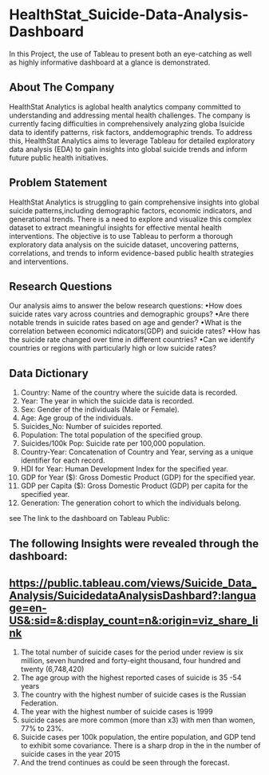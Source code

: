# HealthStat_Suicide-Data-Analysis-Dashboard
In this Project, the use of Tableau to present both an eye-catching as  well as highly informative dashboard at a glance is demonstrated.

## About The Company
HealthStat Analytics is aglobal health analytics company committed to understanding and addressing mental health challenges.
The company is currently facing difficulties in comprehensively analyzing globa lsuicide data to identify patterns, risk factors, anddemographic trends.
To address this, HealthStat Analytics aims to leverage Tableau for detailed exploratory data analysis (EDA) to gain insights into global suicide trends and inform future public health initiatives.

## Problem Statement
HealthStat Analytics is struggling to gain comprehensive insights into global suicide patterns,including demographic factors, economic indicators, and generational trends.
There is a need to explore and visualize this complex dataset to extract meaningful insights for effective mental health interventions.
The objective is to use Tableau to perform a thorough exploratory data analysis on the suicide dataset, uncovering patterns, correlations, and trends to inform evidence-based public health strategies and interventions.

## Research Questions
Our analysis aims to answer the below research questions:
•How does suicide rates vary across countries and demographic groups?
•Are there notable trends in suicide rates based on age and gender?
•What is the correlation between economici ndicators(GDP) and suicide rates?
•How has the suicide rate changed over time in different countries?
•Can we identify countries or regions with particularly high or low suicide rates?

## Data Dictionary
1. Country: Name of the country where the suicide data is recorded.
2. Year: The year in which the suicide data is recorded.
3. Sex: Gender of the individuals (Male or Female).
4. Age: Age group of the individuals.
5. Suicides_No: Number of suicides reported.
6. Population: The total population of the specified group.
7. Suicides/100k Pop: Suicide rate per 100,000 population.
8. Country-Year: Concatenation of Country and Year, serving as a unique identifier for each record.
9. HDI for Year: Human Development Index for the specified year.
10. GDP for Year ($): Gross Domestic Product (GDP) for the specified year.
11. GDP per Capita ($):
Gross Domestic Product (GDP) per capita for the specified year.
12. Generation: The generation cohort to which the individuals belong.

see The link to the dashboard on Tableau Public:

## The following Insights were revealed through the dashboard:
## https://public.tableau.com/views/Suicide_Data_Analysis/SuicidedataAnalysisDashbard?:language=en-US&:sid=&:display_count=n&:origin=viz_share_link
1. The total number of suicide cases for the period under review is six million, seven hundred and forty-eight thousand, four hundred and twenty (6,748,420)
2. The age group with the highest reported cases of suicide is 35 -54 years
3. The country with the highest number of suicide cases is the Russian Federation.
4. The year with the highest number of suicide cases is 1999
5. suicide cases are more common (more than x3) with men than women, 77% to 23%.
6. Suicide cases per 100k population, the entire population, and GDP tend to exhibit some covariance. There is a sharp drop in the in the number of suicide cases in the year 2015
7. And the trend continues as could be seen through the forecast.   

